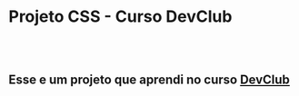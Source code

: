 <h1>Projeto CSS - Curso DevClub</h1>
<br>
<br>
<h2>Esse e um projeto que aprendi no curso <a href="https://rodolfomori.com.br/devclub">DevClub</a></h2>
